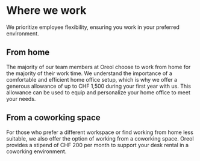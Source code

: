 # Where we work

We prioritize employee flexibility, ensuring you work in your preferred environment.

## From home
The majority of our team members at Oreol choose to work from home for the majority of their work time. We understand the importance of a comfortable and efficient home office setup, which is why we offer a generous allowance of up to CHF 1,500 during your first year with us. This allowance can be used to equip and personalize your home office to meet your needs.
    
## From a coworking space
For those who prefer a different workspace or find working from home less suitable, we also offer the option of working from a coworking space. Oreol provides a stipend of CHF 200 per month to support your desk rental in a coworking environment. 
